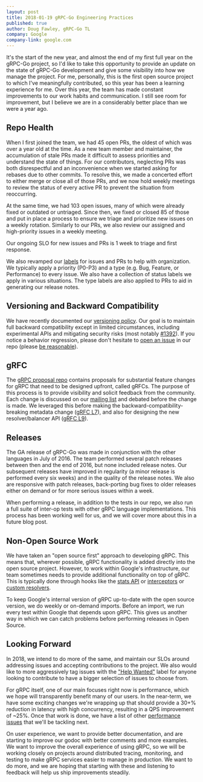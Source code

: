 ```yaml
---
layout: post
title: 2018-01-19 gRPC-Go Engineering Practices
published: true
author: Doug Fawley, gRPC-Go TL
company: Google
company-link: google.com
---
```


It's the start of the new year, and almost the end of my first full year on the
gRPC-Go project, so I'd like to take this opportunity to provide an update on
the state of gRPC-Go development and give some visibility into how we manage the
project.  For me, personally, this is the first open source project to which
I've meaningfully contributed, so this year has been a learning experience for
me.  Over this year, the team has made constant improvements to our work habits
and communication.  I still see room for improvement, but I believe we are in a
considerably better place than we were a year ago.

<!--more-->

## Repo Health

When I first joined the team, we had 45 open PRs, the oldest of which was over a
year old at the time.  As a new team member and maintainer, the accumulation of
stale PRs made it difficult to assess priorities and understand the state of
things.  For our contributors, neglecting PRs was both disrespectful and an
inconvenience when we started asking for rebases due to other commits.  To
resolve this, we made a concerted effort to either merge or close all of those
PRs, and we now hold weekly meetings to review the status of every active PR to
prevent the situation from reoccurring.

At the same time, we had 103 open issues, many of which were already fixed or
outdated or untriaged.  Since then, we fixed or closed 85 of those and put in
place a process to ensure we triage and prioritize new issues on a weekly
rotation.  Similarly to our PRs, we also review our assigned and high-priority
issues in a weekly meeting.

Our ongoing SLO for new issues and PRs is 1 week to triage and first response.

We also revamped our [labels](https://github.com/grpc/grpc-go/labels) for issues
and PRs to help with organization.  We typically apply a priority (P0-P3) and a
type (e.g. Bug, Feature, or Performance) to every issue.  We also have a
collection of status labels we apply in various situations.  The type labels are
also applied to PRs to aid in generating our release notes.

## Versioning and Backward Compatibility

We have recently documented our [versioning
policy](https://github.com/grpc/grpc-go/blob/master/Documentation/versioning.md).
Our goal is to maintain full backward compatibility except in limited
circumstances, including experimental APIs and mitigating security risks (most
notably [#1392](https://github.com/grpc/grpc-go/pull/1392)). If you notice a
behavior regression, please don't hesitate to [open an
issue](https://github.com/grpc/grpc-go/issues/new) in our repo (please [be
reasonable](https://xkcd.com/1172/)).

## gRFC

The [gRPC proposal repo](https://github.com/grpc/proposal) contains proposals
for substantial feature changes for gRPC that need to be designed upfront,
called gRFCs.  The purpose of this process is to provide visibility and solicit
feedback from the community.  Each change is discussed on our [mailing
list](https://groups.google.com/forum/#!forum/grpc-io) and debated before the
change is made.  We leveraged this before making the
backward-compatibility-breaking metadata change ([gRFC
L7](https://github.com/grpc/proposal/blob/master/L7-go-metadata-api.md)), and
also for designing the new resolver/balancer API ([gRFC
L9](https://github.com/grpc/proposal/pull/30)).

## Releases

The GA release of gRPC-Go was made in conjunction with the other languages in
July of 2016.  The team performed several patch releases between then and the
end of 2016, but none included release notes.  Our subsequent releases have
improved in regularity (a minor release is performed every six weeks) and
in the quality of the release notes.  We also are responsive with patch
releases, back-porting bug fixes to older releases either on demand or for more
serious issues within a week.

When performing a release, in addition to the tests in our repo, we also run a
full suite of inter-op tests with other gRPC language implementations.  This
process has been working well for us, and we will cover more about this in a
future blog post.

## Non-Open Source Work

We have taken an "open source first" approach to developing gRPC.  This means
that, wherever possible, gRPC functionality is added directly into the open
source project.  However, to work within Google's infrastructure, our team
sometimes needs to provide additional functionality on top of gRPC.  This is
typically done through hooks like the [stats
API](https://godoc.org/google.golang.org/grpc/stats#Handler) or
[interceptors](https://godoc.org/google.golang.org/grpc#UnaryClientInterceptor)
or [custom resolvers](https://godoc.org/google.golang.org/grpc/resolver).

To keep Google's internal version of gRPC up-to-date with the open source
version, we do weekly or on-demand imports.  Before an import, we run every test
within Google that depends upon gRPC.  This gives us another way in which we can
catch problems before performing releases in Open Source.

## Looking Forward

In 2018, we intend to do more of the same, and maintain our SLOs around
addressing issues and accepting contributions to the project.  We also would
like to more aggressively tag issues with the ["Help
Wanted"](https://github.com/grpc/grpc-go/labels/Status%3A%20Help%20Wanted) label
for anyone looking to contribute to have a bigger selection of issues to choose
from.

For gRPC itself, one of our main focuses right now is performance, which we hope
will transparently benefit many of our users.  In the near-term, we have some
exciting changes we're wrapping up that should provide a 30+% reduction in
latency with high concurrency, resulting in a QPS improvement of ~25%.  Once
that work is done, we have a list of other [performance
issues](https://github.com/grpc/grpc-go/issues?q=is%3Aissue+is%3Aopen+label%3A%22Type%3A+Performance%22)
that we'll be tackling next.

On user experience, we want to provide better documentation, and are starting to
improve our godoc with better comments and more examples.  We want to improve
the overall experience of using gRPC, so we will be working closely on projects
around distributed tracing, monitoring, and testing to make gRPC services easier
to manage in production.  We want to do more, and we are hoping that starting
with these and listening to feedback will help us ship improvements steadily.

